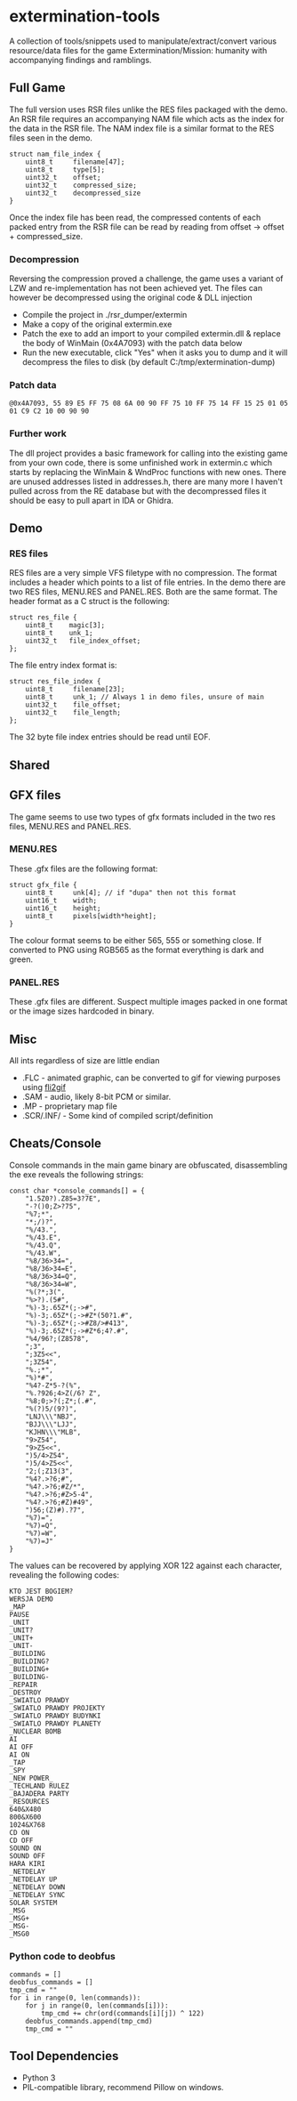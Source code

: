 # extermination-tools

A collection of tools/snippets used to manipulate/extract/convert various resource/data files for the game Extermination/Mission: humanity with accompanying findings and ramblings.


## Full Game

The full version uses RSR files unlike the RES files packaged with the demo. An RSR file requires an accompanying NAM file which acts as the index for the data in the RSR file. The NAM index file is a similar format to the RES files seen in the demo.

	struct nam_file_index {
		uint8_t		filename[47];
		uint8_t		type[5];
		uint32_t	offset;
		uint32_t 	compressed_size;
		uint32_t	decompressed_size
	}

Once the index file has been read, the compressed contents of each packed entry from the RSR file can be read by reading from offset -> offset + compressed_size.

### Decompression

Reversing the compression proved a challenge, the game uses a variant of LZW and re-implementation has not been achieved yet. The files can however be decompressed using the original code & DLL injection

* Compile the project in ./rsr_dumper/extermin
* Make a copy of the original extermin.exe
* Patch the exe to add an import to your compiled extermin.dll & replace the body of WinMain (0x4A7093) with the patch data below
* Run the new executable, click "Yes" when it asks you to dump and it will decompress the files to disk (by default C:/tmp/extermination-dump)

### Patch data

	@0x4A7093, 55 89 E5 FF 75 08 6A 00 90 FF 75 10 FF 75 14 FF 15 25 01 05 01 C9 C2 10 00 90 90

### Further work

The dll project provides a basic framework for calling into the existing game from your own code, there is some unfinished work in extermin.c which starts by replacing the WinMain & WndProc functions with new ones. There are unused addresses listed in addresses.h, there are many more I haven't pulled across from the RE database but with the decompressed files it should be easy to pull apart in IDA or Ghidra.

## Demo

### RES files

RES files are a very simple VFS filetype with no compression. The format includes a header which points to a list of file entries. In the demo there are two RES files, MENU.RES and PANEL.RES. Both are the same format. The header format as a C struct is the following:

	struct res_file {
	    uint8_t    magic[3];
	    uint8_t    unk_1;
	    uint32_t   file_index_offset;
	};

The file entry index format is:

	struct res_file_index {
	    uint8_t   	filename[23];
	    uint8_t     unk_1; // Always 1 in demo files, unsure of main
	    uint32_t    file_offset;
	    uint32_t    file_length;
	};

The 32 byte file index entries should be read until EOF.

## Shared

## GFX files

The game seems to use two types of gfx formats included in the two res files, MENU.RES and PANEL.RES.

### MENU.RES

These .gfx files are the following format:

	struct gfx_file {
		uint8_t		unk[4]; // if "dupa" then not this format
		uint16_t 	width;
		uint16_t	height;
		uint8_t		pixels[width*height];
	}

The colour format seems to be either 565, 555 or something close. If converted to PNG using RGB565 as the format everything is dark and green.

### PANEL.RES

These .gfx files are different. Suspect multiple images packed in one format or the image sizes hardcoded in binary.


## Misc

All ints regardless of size are little endian

* .FLC - animated graphic, can be converted to gif for viewing purposes using [fli2gif](https://github.com/bovine/fli2gif/)
* .SAM - audio, likely 8-bit PCM or similar.
* .MP - proprietary map file
* .SCR/.INF/ - Some kind of compiled script/definition

## Cheats/Console

Console commands in the main game binary are obfuscated, disassembling the exe reveals the following strings:

	const char *console_commands[] = {
		"1.5Z0?).Z85=3?7E",
		"-?()0;Z>?75",
		"%7;*",
		"*;/)?",
		"%/43.",
		"%/43.E",
		"%/43.Q",
		"%/43.W",
		"%8/36>34=",
		"%8/36>34=E",
		"%8/36>34=Q",
		"%8/36>34=W",
		"%(?*;3(",
		"%>?).(5#",
		"%)-3;.65Z*(;->#",
		"%)-3;.65Z*(;->#Z*(50?1.#",
		"%)-3;.65Z*(;->#Z8/>#413",
		"%)-3;.65Z*(;->#Z*6;4?.#",
		"%4/96?;(Z8578",
		";3",
		";3Z5<<",
		";3Z54",
		"%.;*",
		"%)*#",
		"%4?-Z*5-?(%",
		"%.?926;4>Z(/6? Z",
		"%8;0;>?(;Z*;(.#",
		"%(?)5/(9?)",
		"LNJ\\\"NBJ",
		"BJJ\\\"LJJ",
		"KJHN\\\"MLB",
		"9>Z54",
		"9>Z5<<",
		")5/4>Z54",
		")5/4>Z5<<",
		"2;(;Z13(3",
		"%4?.>?6;#",
		"%4?.>?6;#Z/*",
		"%4?.>?6;#Z>5-4",
		"%4?.>?6;#Z)#49",
		")56;(Z)#).?7",
		"%7)=",
		"%7)=Q",
		"%7)=W",
		"%7)=J"
	}

The values can be recovered by applying XOR 122 against each character, revealing the following codes:

	KTO JEST BOGIEM?
	WERSJA DEMO
	_MAP
	PAUSE
	_UNIT
	_UNIT?
	_UNIT+
	_UNIT-
	_BUILDING
	_BUILDING?
	_BUILDING+
	_BUILDING-
	_REPAIR
	_DESTROY
	_SWIATLO PRAWDY
	_SWIATLO PRAWDY PROJEKTY
	_SWIATLO PRAWDY BUDYNKI
	_SWIATLO PRAWDY PLANETY
	_NUCLEAR BOMB
	AI
	AI OFF
	AI ON
	_TAP
	_SPY
	_NEW POWER_
	_TECHLAND RULEZ
	_BAJADERA PARTY
	_RESOURCES
	640&X480
	800&X600
	1024&X768
	CD ON
	CD OFF
	SOUND ON
	SOUND OFF
	HARA KIRI
	_NETDELAY
	_NETDELAY UP
	_NETDELAY DOWN
	_NETDELAY SYNC
	SOLAR SYSTEM
	_MSG
	_MSG+
	_MSG-
	_MSG0

### Python code to deobfus

	commands = []
	deobfus_commands = []
	tmp_cmd = ""
	for i in range(0, len(commands)):
		for j in range(0, len(commands[i])):
			tmp_cmd += chr(ord(commands[i][j]) ^ 122)
		deobfus_commands.append(tmp_cmd)
		tmp_cmd = ""

## Tool Dependencies

* Python 3
* PIL-compatible library, recommend Pillow on windows.
